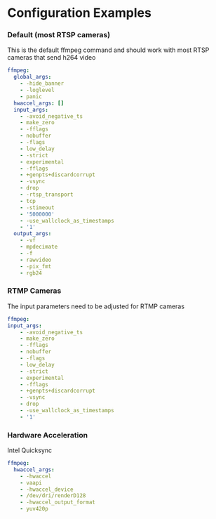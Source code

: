# Configuration Examples

### Default (most RTSP cameras)
This is the default ffmpeg command and should work with most RTSP cameras that send h264 video
```yaml
ffmpeg:
  global_args:
    - -hide_banner
    - -loglevel
    - panic
  hwaccel_args: []
  input_args:
    - -avoid_negative_ts
    - make_zero 
    - -fflags
    - nobuffer
    - -flags
    - low_delay
    - -strict
    - experimental
    - -fflags
    - +genpts+discardcorrupt
    - -vsync
    - drop
    - -rtsp_transport
    - tcp
    - -stimeout
    - '5000000' 
    - -use_wallclock_as_timestamps
    - '1'
  output_args:
    - -vf
    - mpdecimate
    - -f
    - rawvideo
    - -pix_fmt
    - rgb24
```

### RTMP Cameras
The input parameters need to be adjusted for RTMP cameras
```yaml
ffmpeg:
input_args:
    - -avoid_negative_ts
    - make_zero
    - -fflags
    - nobuffer
    - -flags
    - low_delay
    - -strict
    - experimental
    - -fflags
    - +genpts+discardcorrupt
    - -vsync
    - drop
    - -use_wallclock_as_timestamps
    - '1'
```


### Hardware Acceleration

Intel Quicksync
```yaml
ffmpeg:
  hwaccel_args:
    - -hwaccel
    - vaapi
    - -hwaccel_device
    - /dev/dri/renderD128
    - -hwaccel_output_format
    - yuv420p
```